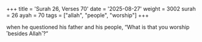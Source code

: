 +++
title = 'Surah 26, Verses 70'
date = '2025-08-27'
weight = 3002
surah = 26
ayah = 70
tags = ["allah", "people", "worship"]
+++

when he questioned his father and his people, “What is that you worship ˹besides Allah˺?”